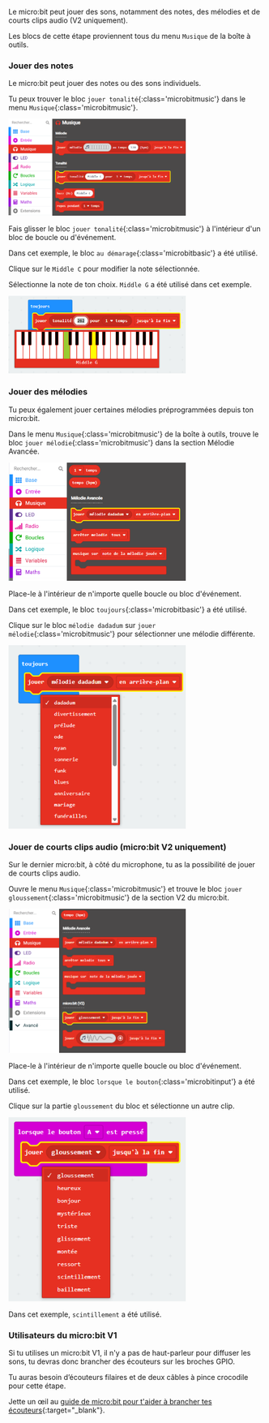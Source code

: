 Le micro:bit peut jouer des sons, notamment des notes, des mélodies et de courts clips audio (V2 uniquement).

Les blocs de cette étape proviennent tous du menu `Musique` de la boîte à outils.

### Jouer des notes

Le micro:bit peut jouer des notes ou des sons individuels.

Tu peux trouver le bloc `jouer tonalité`{:class='microbitmusic'} dans le menu `Musique`{:class='microbitmusic'}.

<img src="images/music-playtone.png" alt="The Music menu open with the 'play tone' block highlighted." width="350"/>

Fais glisser le bloc `jouer tonalité`{:class='microbitmusic'} à l'intérieur d'un bloc de boucle ou d'événement.

Dans cet exemple, le bloc `au démarage`{:class='microbitbasic'} a été utilisé.

Clique sur le `Middle C` pour modifier la note sélectionnée.

Sélectionne la note de ton choix. `Middle G` a été utilisé dans cet exemple.

<img src="images/playtone-middleg.png" alt="The drop-down menu on the play tone block expanded with `middle G` highlighted." width="350"/>

### Jouer des mélodies

Tu peux également jouer certaines mélodies préprogrammées depuis ton micro:bit.

Dans le menu `Musique`{:class='microbitmusic'} de la boîte à outils, trouve le bloc `jouer mélodie`{:class='microbitmusic'} dans la section Mélodie Avancée.

<img src="images/play-melody.png" alt="The Music menu open with the 'play melody' block highlighted." width="350"/>

Place-le à l'intérieur de n'importe quelle boucle ou bloc d'événement.

Dans cet exemple, le bloc `toujours`{:class='microbitbasic'} a été utilisé.

Clique sur le bloc `mélodie dadadum` sur `jouer mélodie`{:class='microbitmusic'} pour sélectionner une mélodie différente.

<img src="images/melody-choices.png" alt="The drop-down menu on the play melody block expanded to show the melody options." width="350"/>

### Jouer de courts clips audio (micro:bit V2 uniquement)

Sur le dernier micro:bit, à côté du microphone, tu as la possibilité de jouer de courts clips audio.

Ouvre le menu `Musique`{:class='microbitmusic'} et trouve le bloc `jouer gloussement`{:class='microbitmusic'} de la section V2 du micro:bit.

<img src="images/play-giggle.png" alt="The Music menu open with the 'play giggle' block highlighted." width="350"/>

Place-le à l'intérieur de n'importe quelle boucle ou bloc d'événement.

Dans cet exemple, le bloc `lorsque le bouton`{:class='microbitinput'} a été utilisé.

Clique sur la partie `gloussement` du bloc et sélectionne un autre clip.

<img src="images/playgiggle-choices.png" alt="The drop-down menu on the 'play giggle' block expanded to show clip options." width="350"/>

Dans cet exemple, `scintillement` a été utilisé.

### Utilisateurs du micro:bit V1

Si tu utilises un micro:bit V1, il n'y a pas de haut-parleur pour diffuser les sons, tu devras donc brancher des écouteurs sur les broches GPIO.

Tu auras besoin d’écouteurs filaires et de deux câbles à pince crocodile pour cette étape.

Jette un œil au [guide de micro:bit pour t'aider à brancher tes écouteurs](https://makecode.microbit.org/projects/hack-your-headphones/make){:target="_blank"}.


